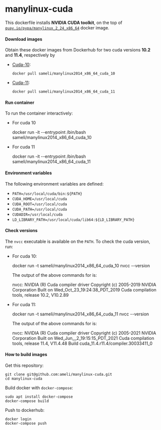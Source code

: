 # manylinux-cuda

This dockerfile installs **NVIDIA CUDA toolkit**, on the top of [`quay.io/pypa/manylinux_2_24_x86_64`](https://github.com/pypa/manylinux) docker image.

#### Download images

Obtain these docker images from Dockerhub for two cuda versions **10.2** and **11.4**, respectively by

* [Cuda-10](https://hub.docker.com/repository/docker/sameli/manylinux2014_x86_64_cuda_10):

      docker pull sameli/manylinux2014_x86_64_cuda_10

* [Cuda-11](https://hub.docker.com/repository/docker/sameli/manylinux2014_x86_64_cuda_10):

      docker pull sameli/manylinux2014_x86_64_cuda_11

#### Run container

To run the container interactively:

* For cuda 10

    docker run -it --entrypoint /bin/bash sameli/manylinux2014_x86_64_cuda_10

* For cuda 11

    docker run -it --entrypoint /bin/bash sameli/manylinux2014_x86_64_cuda_11

#### Environment variables

The following environment variables are defined:

* `PATH=/usr/local/cuda/bin:${PATH}`
* `CUDA_HOME=/usr/local/cuda`
* `CUDA_ROOT=/usr/local/cuda`
* `CUDA_PATH=/usr/local/cuda`
* `CUDADIR=/usr/local/cuda`
* `LD_LIBRARY_PATH=/usr/local/cuda/lib64:${LD_LIBRARY_PATH}`

#### Check versions

The `nvcc` executable is available on the `PATH`. To check the cuda version, run:

* For cuda 10:

    docker run -t sameli/manylinux2014_x86_64_cuda_10 nvcc --version

  The output of the above commands for is:

    nvcc: NVIDIA (R) Cuda compiler driver
    Copyright (c) 2005-2019 NVIDIA Corporation
    Built on Wed_Oct_23_19:24:38_PDT_2019
    Cuda compilation tools, release 10.2, V10.2.89
    
* For cuda 11:

    docker run -t sameli/manylinux2014_x86_64_cuda_11 nvcc --version
    
  The output of the above commands for is:

    nvcc: NVIDIA (R) Cuda compiler driver
    Copyright (c) 2005-2021 NVIDIA Corporation
    Built on Wed_Jun__2_19:15:15_PDT_2021
    Cuda compilation tools, release 11.4, V11.4.48
    Build cuda_11.4.r11.4/compiler.30033411_0

#### How to build images

Get this repository:

    git clone git@github.com:ameli/manylinux-cuda.git
    cd manylinux-cuda

Build docker with `docker-compose`:

    sudo apt install docker-compose
    docker-compose build

Push to dockerhub:

    docker login
    docker-compose push
